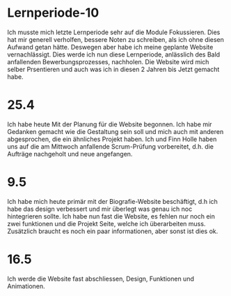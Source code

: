 # Lernperiode-10
Ich musste mich letzte Lernperiode sehr auf die Module Fokussieren. Dies hat mir generell verholfen, bessere Noten zu schreiben, als ich ohne diesen Aufwand getan hätte. Deswegen aber habe ich meine geplante Website vernachlässigt. Dies werde ich nun diese Lernperiode, anlässlich des Bald anfallenden Bewerbungsprozesses, nachholen. Die Website wird mich selber Prsentieren und auch was ich in diesen 2 Jahren bis Jetzt gemacht habe.

# 25.4
Ich habe heute Mit der Planung für die Website begonnen. Ich habe mir Gedanken gemacht wie die Gestaltung sein soll und mich auch mit anderen abgesprochen, die ein ähnliches Projekt haben. Ich und Finn Holle haben uns auf die am Mittwoch anfallende Scrum-Prüfung vorbereitet, d.h. die Aufträge nachgeholt und neue angefangen. 

# 9.5
Ich habe mich heute primär mit der Biografie-Website beschäftigt, d.h ich habe das design verbessert und mir überlegt was genau ich noc hintegrieren sollte. Ich habe nun fast die Website, es fehlen nur noch ein zwei funktionen und die Projekt Seite, welche ich überarbeiten muss. Zusätzlich braucht es noch ein paar informationen, aber sonst ist dies ok.

# 16.5 
Ich werde die Website fast abschliessen, Design, Funktionen und Animationen.
